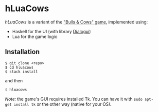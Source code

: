 # hLuaCows

*hLuaCows* is a variant of the ["Bulls & Cows" game](https://en.wikipedia.org/wiki/Bulls_and_Cows), implemented using:

- Haskell for the UI (with library [Dialogui](https://github.com/astynax/dialogui))
- Lua for the game logic

## Installation

```shell
$ git clone <repo>
$ cd hluacows
$ stack install
```

and then

```haskell
$ hluacows
```

*Note:* the game's GUI requires installed Tk. You can have it with ``sudo apt-get install tk`` or the other way (native for your OS).
